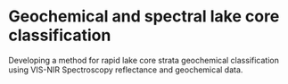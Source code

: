 # Geochemical and spectral lake core classification 
Developing a method for rapid lake core strata geochemical classification using VIS-NIR Spectroscopy reflectance and geochemical data.




